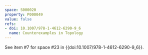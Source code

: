 ```yaml
---
space: S000020
property: P000049
value: false
refs:
- doi: 10.1007/978-1-4612-6290-9_6
  name: Counterexamples in Topology
---
```


See item #7 for space #23 in {{doi:10.1007/978-1-4612-6290-9_6}}.
